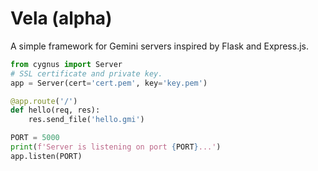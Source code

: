 # Vela (alpha)
A simple framework for Gemini servers inspired by Flask and Express.js.

```python
from cygnus import Server
# SSL certificate and private key.
app = Server(cert='cert.pem', key='key.pem')

@app.route('/')
def hello(req, res):
    res.send_file('hello.gmi')

PORT = 5000
print(f'Server is listening on port {PORT}...')
app.listen(PORT)
```
